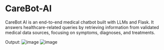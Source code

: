 # CareBot-AI
CareBot AI is an end-to-end medical chatbot built with LLMs and Flask. It answers healthcare-related queries by retrieving information from validated medical data sources, focusing on symptoms, diagnoses, and treatments.

Output:
![image](https://github.com/user-attachments/assets/d023a343-9a5b-4d1d-9c64-449c7ad342c8)
![image](https://github.com/user-attachments/assets/c99ccb02-01e9-4c3b-8c52-d89baf1c89c6)
